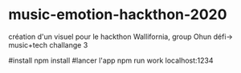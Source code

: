# music-emotion-hackthon-2020

création d'un visuel pour le hackthon Wallifornia, group Ohun défi-> music+tech challange 3

#install
npm install
#lancer l'app
npm run work
localhost:1234
